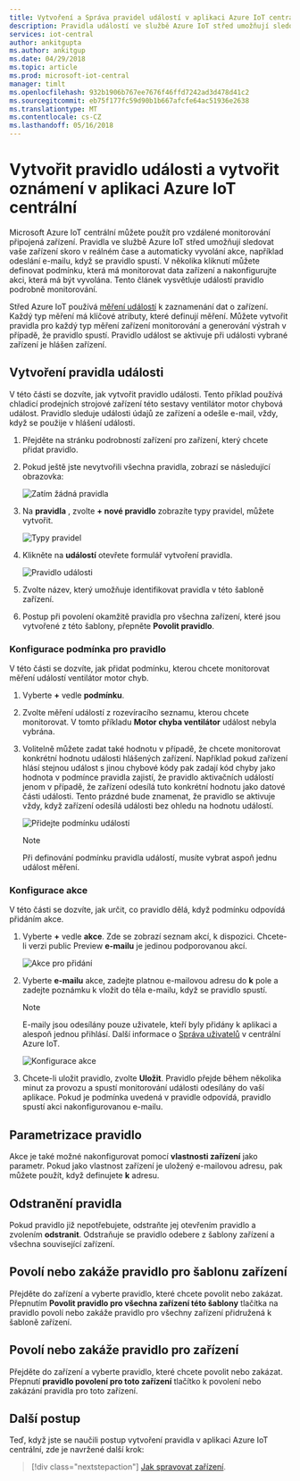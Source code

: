 ```yaml
---
title: Vytvoření a Správa pravidel událostí v aplikaci Azure IoT centrální | Microsoft Docs
description: Pravidla událostí ve službě Azure IoT střed umožňují sledovat vaše zařízení skoro v reálném čase a automaticky vyvolání akce, například odeslání e-mailu, když se pravidlo spustí.
services: iot-central
author: ankitgupta
ms.author: ankitgup
ms.date: 04/29/2018
ms.topic: article
ms.prod: microsoft-iot-central
manager: timlt
ms.openlocfilehash: 932b1906b767ee7676f46ffd7242ad3d478d41c2
ms.sourcegitcommit: eb75f177fc59d90b1b667afcfe64ac51936e2638
ms.translationtype: MT
ms.contentlocale: cs-CZ
ms.lasthandoff: 05/16/2018
---
```

# <a name="create-an-event-rule-and-set-up-notifications-in-your-azure-iot-central-application"></a>Vytvořit pravidlo události a vytvořit oznámení v aplikaci Azure IoT centrální

Microsoft Azure IoT centrální můžete použít pro vzdálené monitorování připojená zařízení. Pravidla ve službě Azure IoT střed umožňují sledovat vaše zařízení skoro v reálném čase a automaticky vyvolání akce, například odeslání e-mailu, když se pravidlo spustí. V několika kliknutí můžete definovat podmínku, která má monitorovat data zařízení a nakonfigurujte akci, která má být vyvolána. Tento článek vysvětluje událostí pravidlo podrobně monitorování.

Střed Azure IoT používá [měření událostí](howto-set-up-template.md) k zaznamenání dat o zařízení. Každý typ měření má klíčové atributy, které definují měření. Můžete vytvořit pravidla pro každý typ měření zařízení monitorování a generování výstrah v případě, že pravidlo spustí. Pravidlo událost se aktivuje při události vybrané zařízení je hlášen zařízení.

## <a name="create-an-event-rule"></a>Vytvoření pravidla události

V této části se dozvíte, jak vytvořit pravidlo události. Tento příklad používá chladicí prodejních strojové zařízení této sestavy ventilátor motor chybová událost. Pravidlo sleduje události údajů ze zařízení a odešle e-mail, vždy, když se použije v hlášení události.

1. Přejděte na stránku podrobností zařízení pro zařízení, který chcete přidat pravidlo.

1. Pokud ještě jste nevytvořili všechna pravidla, zobrazí se následující obrazovka:

    ![Zatím žádná pravidla](media\howto-create-event-rules\image1.png)

1. Na **pravidla** , zvolte **+ nové pravidlo** zobrazíte typy pravidel, můžete vytvořit.

    ![Typy pravidel](media\howto-create-event-rules\image2.png)

1. Klikněte na **událostí** otevřete formulář vytvoření pravidla.

    ![Pravidlo události](media\howto-create-event-rules\image3.png)

1. Zvolte název, který umožňuje identifikovat pravidla v této šabloně zařízení.

1. Postup při povolení okamžitě pravidla pro všechna zařízení, které jsou vytvořené z této šablony, přepněte **Povolit pravidlo**.

### <a name="configure-the-rule-condition"></a>Konfigurace podmínka pro pravidlo

V této části se dozvíte, jak přidat podmínku, kterou chcete monitorovat měření událostí ventilátor motor chyb.

1. Vyberte **+** vedle **podmínku**.

1. Zvolte měření událostí z rozevíracího seznamu, kterou chcete monitorovat. V tomto příkladu **Motor chyba ventilátor** událost nebyla vybrána.

1. Volitelně můžete zadat také hodnotu v případě, že chcete monitorovat konkrétní hodnotu události hlášených zařízení. Například pokud zařízení hlásí stejnou událost s jinou chybové kódy pak zadají kód chyby jako hodnota v podmínce pravidla zajistí, že pravidlo aktivačních událostí jenom v případě, že zařízení odesílá tuto konkrétní hodnotu jako datové části události. Tento prázdné bude znamenat, že pravidlo se aktivuje vždy, když zařízení odesílá události bez ohledu na hodnotu událostí.

    ![Přidejte podmínku událostí](media\howto-create-event-rules\image4.png)

    > [!NOTE]
    > Při definování podmínku pravidla událostí, musíte vybrat aspoň jednu událost měření.

### <a name="configure-the-action"></a>Konfigurace akce

V této části se dozvíte, jak určit, co pravidlo dělá, když podmínku odpovídá přidáním akce.

1. Vyberte **+** vedle **akce**. Zde se zobrazí seznam akcí, k dispozici. Chcete-li verzi public Preview **e-mailu** je jedinou podporovanou akcí.

    ![Akce pro přidání](media\howto-create-event-rules\image5.png)

1. Vyberte **e-mailu** akce, zadejte platnou e-mailovou adresu do **k** pole a zadejte poznámku k vložit do těla e-mailu, když se pravidlo spustí.

    > [!NOTE]
    > E-maily jsou odesílány pouze uživatele, kteří byly přidány k aplikaci a alespoň jednou přihlásí. Další informace o [Správa uživatelů](howto-administer.md) v centrální Azure IoT.

   ![Konfigurace akce](media\howto-create-event-rules\image6.png)

1. Chcete-li uložit pravidlo, zvolte **Uložit**. Pravidlo přejde během několika minut za provozu a spustí monitorování události odesílány do vaší aplikace. Pokud je podmínka uvedená v pravidle odpovídá, pravidlo spustí akci nakonfigurovanou e-mailu.

## <a name="parameterize-the-rule"></a>Parametrizace pravidlo

Akce je také možné nakonfigurovat pomocí **vlastnosti zařízení** jako parametr. Pokud jako vlastnost zařízení je uložený e-mailovou adresu, pak můžete použít, když definujete **k** adresu.

## <a name="delete-a-rule"></a>Odstranění pravidla

Pokud pravidlo již nepotřebujete, odstraňte jej otevřením pravidlo a zvolením **odstranit**. Odstraňuje se pravidlo odebere z šablony zařízení a všechna související zařízení.

## <a name="enable-or-disable-a-rule-for-a-device-template"></a>Povolí nebo zakáže pravidlo pro šablonu zařízení

Přejděte do zařízení a vyberte pravidlo, které chcete povolit nebo zakázat. Přepnutím **Povolit pravidlo pro všechna zařízení této šablony** tlačítka na pravidlo povolí nebo zakáže pravidlo pro všechny zařízení přidružená k šabloně zařízení.

## <a name="enable-or-disable-a-rule-for-a-device"></a>Povolí nebo zakáže pravidlo pro zařízení

Přejděte do zařízení a vyberte pravidlo, které chcete povolit nebo zakázat. Přepnutí **pravidlo povolení pro toto zařízení** tlačítko k povolení nebo zakázání pravidla pro toto zařízení.

## <a name="next-steps"></a>Další postup

Teď, když jste se naučili postup vytvoření pravidla v aplikaci Azure IoT centrální, zde je navržené další krok:

> [!div class="nextstepaction"]
> [Jak spravovat zařízení](howto-manage-devices.md).